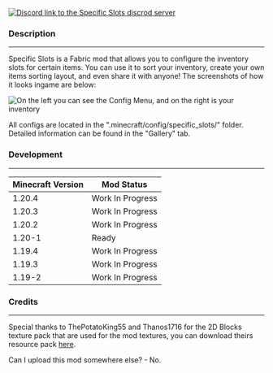 [![Discord link to the Specific Slots discrod server](https://cdn.modrinth.com/data/cached_images/219842bdb5bbef9c2038ec2cc67a350a3fa092fd.png)](https://discord.gg/NZzxdkrV4s)

### Description

---

Specific Slots is a Fabric mod that allows you to configure the inventory slots for certain items.
You can use it to sort your inventory, create your own items sorting layout, and even share it with anyone! The screenshots of how it looks ingame are below:

![On the left you can see the Config Menu, and on the right is your inventory](https://cdn.modrinth.com/data/cached_images/04922cfb946cb0679f3f8cabd26cbe1e8437992c.png)

All configs are located in the ".minecraft/config/specific_slots/" folder.
Detailed information can be found in the "Gallery" tab.

### Development
---

| Minecraft Version | Mod Status |
|----------|----------|
| 1.20.4     | Work In Progress   |
| 1.20.3     | Work In Progress   |
| 1.20.2     | Work In Progress   |
| 1.20-1     | Ready   |
| 1.19.4     | Work In Progress   |
| 1.19.3     | Work In Progress   |
| 1.19-2     | Work In Progress   |
### Credits

---

Special thanks to ThePotatoKing55 and Thanos1716 for the 2D Blocks texture pack that are used for the mod textures, you can download theirs resource pack [here](https://github.com/Thanos1716/2d-block-item-resourcepack/releases).

Can I upload this mod somewhere else? - No.
